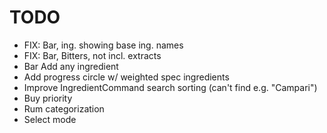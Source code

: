 # TODO

- FIX: Bar, ing. showing base ing. names
- FIX: Bar, Bitters, not incl. extracts
- Bar Add any ingredient
- Add progress circle w/ weighted spec ingredients
- Improve IngredientCommand search sorting (can't find e.g. "Campari")
- Buy priority
- Rum categorization
- Select mode
